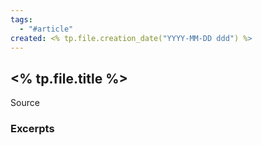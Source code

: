 ```yaml
---
tags:
  - "#article"
created: <% tp.file.creation_date("YYYY-MM-DD ddd") %>
---
```


## <% tp.file.title %>

Source

### Excerpts
